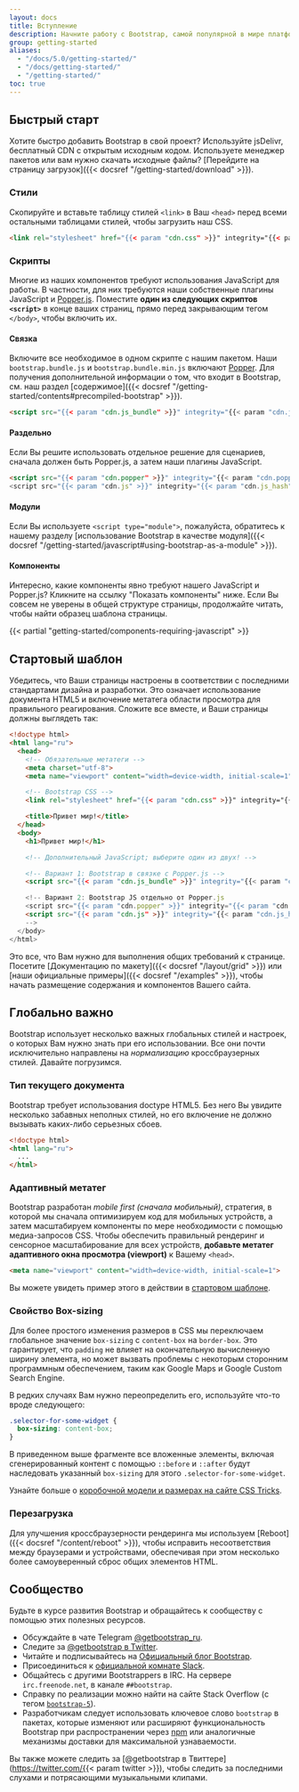 ```yaml
---
layout: docs
title: Вступление
description: Начните работу с Bootstrap, самой популярной в мире платформой для создания адаптивных, ориентированных на мобильные устройства сайтов, с jsDelivr и начальной страницей шаблона.
group: getting-started
aliases:
  - "/docs/5.0/getting-started/"
  - "/docs/getting-started/"
  - "/getting-started/"
toc: true
---
```


## Быстрый старт

Хотите быстро добавить Bootstrap в свой проект? Используйте jsDelivr, бесплатный CDN с открытым исходным кодом. Используете менеджер пакетов или вам нужно скачать исходные файлы? [Перейдите на страницу загрузок]({{< docsref "/getting-started/download" >}}).

### Стили

Скопируйте и вставьте таблицу стилей `<link>` в Ваш `<head>` перед всеми остальными таблицами стилей, чтобы загрузить наш CSS.

```html
<link rel="stylesheet" href="{{< param "cdn.css" >}}" integrity="{{< param "cdn.css_hash" >}}" crossorigin="anonymous">
```

### Скрипты

Многие из наших компонентов требуют использования JavaScript для работы. В частности, для них требуются наши собственные плагины JavaScript и [Popper.js](https://popper.js.org/). Поместите **один из следующих скриптов `<script>`** в конце ваших страниц, прямо перед закрывающим тегом `</body>`, чтобы включить их.

#### Связка

Включите все необходимое в одном скрипте с нашим пакетом. Наши `bootstrap.bundle.js` и `bootstrap.bundle.min.js` включают [Popper](https://popper.js.org/). Для получения дополнительной информации о том, что входит в Bootstrap, см. наш раздел [содержимое]({{< docsref "/getting-started/contents#precompiled-bootstrap" >}}).

```html
<script src="{{< param "cdn.js_bundle" >}}" integrity="{{< param "cdn.js_bundle_hash" >}}" crossorigin="anonymous"></script>
```

#### Раздельно

Если Вы решите использовать отдельное решение для сценариев, сначала должен быть Popper.js, а затем наши плагины JavaScript.

```html
<script src="{{< param "cdn.popper" >}}" integrity="{{< param "cdn.popper_hash" >}}" crossorigin="anonymous"></script>
<script src="{{< param "cdn.js" >}}" integrity="{{< param "cdn.js_hash" >}}" crossorigin="anonymous"></script>
```

#### Модули

Если Вы используете `<script type="module">`, пожалуйста, обратитесь к нашему разделу [использование Bootstrap в качестве модуля]({{< docsref "/getting-started/javascript#using-bootstrap-as-a-module" >}}).

#### Компоненты

Интересно, какие компоненты явно требуют нашего JavaScript и Popper.js? Кликните на ссылку "Показать компоненты" ниже. Если Вы совсем не уверены в общей структуре страницы, продолжайте читать, чтобы найти образец шаблона страницы.

{{< partial "getting-started/components-requiring-javascript" >}}

## Стартовый шаблон

Убедитесь, что Ваши страницы настроены в соответствии с последними стандартами дизайна и разработки. Это означает использование документа HTML5 и включение метатега области просмотра для правильного реагирования. Сложите все вместе, и Ваши страницы должны выглядеть так:

```html
<!doctype html>
<html lang="ru">
  <head>
    <!-- Обязательные метатеги -->
    <meta charset="utf-8">
    <meta name="viewport" content="width=device-width, initial-scale=1">

    <!-- Bootstrap CSS -->
    <link rel="stylesheet" href="{{< param "cdn.css" >}}" integrity="{{< param "cdn.css_hash" >}}" crossorigin="anonymous">

    <title>Привет мир!</title>
  </head>
  <body>
    <h1>Привет мир!</h1>

    <!-- Дополнительный JavaScript; выберите один из двух! -->

    <!-- Вариант 1: Bootstrap в связке с Popper.js -->
    <script src="{{< param "cdn.js_bundle" >}}" integrity="{{< param "cdn.js_bundle_hash" >}}" crossorigin="anonymous"></script>

    <!-- Вариант 2: Bootstrap JS отдельно от Popper.js
    <script src="{{< param "cdn.popper" >}}" integrity="{{< param "cdn.popper_hash" >}}" crossorigin="anonymous"></script>
    <script src="{{< param "cdn.js" >}}" integrity="{{< param "cdn.js_hash" >}}" crossorigin="anonymous"></script>
    -->
  </body>
</html>
```

Это все, что Вам нужно для выполнения общих требований к странице. Посетите [Документацию по макету]({{< docsref "/layout/grid" >}}) или [наши официальные примеры]({{< docsref "/examples" >}}), чтобы начать размещение содержания и компонентов Вашего сайта.

## Глобально важно

Bootstrap использует несколько важных глобальных стилей и настроек, о которых Вам нужно знать при его использовании. Все они почти исключительно направлены на *нормализацию* кроссбраузерных стилей. Давайте погрузимся.

### Тип текущего документа

Bootstrap требует использования doctype HTML5. Без него Вы увидите несколько забавных неполных стилей, но его включение не должно вызывать каких-либо серьезных сбоев.

```html
<!doctype html>
<html lang="ru">
  ...
</html>
```

### Адаптивный метатег

Bootstrap разработан *mobile first (сначала мобильный)*,  стратегия, в которой мы сначала оптимизируем код для мобильных устройств, а затем масштабируем компоненты по мере необходимости с помощью медиа-запросов CSS. Чтобы обеспечить правильный рендеринг и сенсорное масштабирование для всех устройств, **добавьте метатег адаптивного окна просмотра (viewport)** к Вашему `<head>`.

```html
<meta name="viewport" content="width=device-width, initial-scale=1">
```

Вы можете увидеть пример этого в действии в [стартовом шаблоне](#starter-template).

### Свойство Box-sizing

Для более простого изменения размеров в CSS мы переключаем глобальное значение `box-sizing` с `content-box` на `border-box`. Это гарантирует, что `padding` не влияет на окончательную вычисленную ширину элемента, но может вызвать проблемы с некоторым сторонним программным обеспечением, таким как Google Maps и Google Custom Search Engine.

В редких случаях Вам нужно переопределить его, используйте что-то вроде следующего:

```css
.selector-for-some-widget {
  box-sizing: content-box;
}
```

В приведенном выше фрагменте все вложенные элементы, включая сгенерированный контент с помощью `::before` и `::after` будут наследовать указанный `box-sizing` для этого `.selector-for-some-widget`.

Узнайте больше о [коробочной модели и размерах на сайте CSS Tricks](https://css-tricks.com/box-sizing/).

### Перезагрузка

Для улучшения кроссбраузерности рендеринга мы используем [Reboot]({{< docsref "/content/reboot" >}}), чтобы исправить несоответствия между браузерами и устройствами, обеспечивая при этом несколько более самоуверенный сброс общих элементов HTML.

## Сообщество

Будьте в курсе развития Bootstrap и обращайтесь к сообществу с помощью этих полезных ресурсов.

- Обсуждайте в чате Telegram [@getbootstrap_ru](https://t.me/getbootstrap_ru).
- Следите за [@getbootstrap в Twitter](https://twitter.com/getbootstrap).
- Читайте и подписывайтесь на [Официальный блог Bootstrap](https://blog.getbootstrap.com/).
- Присоединиться к [официальной комнате Slack](https://bootstrap-slack.herokuapp.com/).
- Общайтесь с другими Bootstrappers в IRC. На сервере `irc.freenode.net`, в канале `##bootstrap`.
- Справку по реализации можно найти на сайте Stack Overflow (с тегом [`bootstrap-5`](https://stackoverflow.com/questions/tagged/bootstrap-5)).
- Разработчикам следует использовать ключевое слово `bootstrap` в пакетах, которые изменяют или расширяют функциональность Bootstrap при распространении через [npm](https://www.npmjs.com/browse/keyword/bootstrap) или аналогичные механизмы доставки для максимальной узнаваемости.

Вы также можете следить за [@getbootstrap в Твиттере](https://twitter.com/{{< param twitter >}}), чтобы следить за последними слухами и потрясающими музыкальными клипами.
